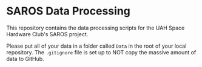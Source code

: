 # SAROS Data Processing

This repository contains the data processing scripts for the UAH Space
Hardware Club's SAROS project.

Please put all of your data in a folder called `Data` in the root of
your local repository. The `.gitignore` file is set up to NOT copy the
massive amount of data to GitHub.